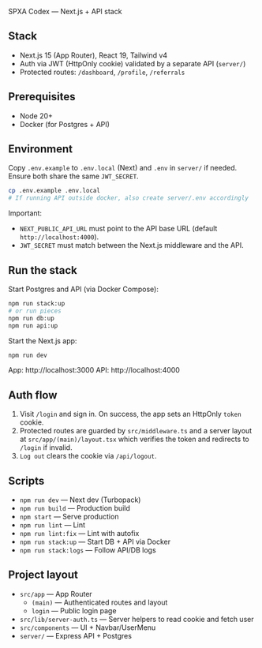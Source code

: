 SPXA Codex — Next.js + API stack

## Stack
- Next.js 15 (App Router), React 19, Tailwind v4
- Auth via JWT (HttpOnly cookie) validated by a separate API (`server/`)
- Protected routes: `/dashboard`, `/profile`, `/referrals`

## Prerequisites
- Node 20+
- Docker (for Postgres + API)

## Environment
Copy `.env.example` to `.env.local` (Next) and `.env` in `server/` if needed. Ensure both share the same `JWT_SECRET`.

```bash
cp .env.example .env.local
# If running API outside docker, also create server/.env accordingly
```

Important:
- `NEXT_PUBLIC_API_URL` must point to the API base URL (default `http://localhost:4000`).
- `JWT_SECRET` must match between the Next.js middleware and the API.

## Run the stack

Start Postgres and API (via Docker Compose):

```bash
npm run stack:up
# or run pieces
npm run db:up
npm run api:up
```

Start the Next.js app:

```bash
npm run dev
```

App: http://localhost:3000
API: http://localhost:4000

## Auth flow
1) Visit `/login` and sign in. On success, the app sets an HttpOnly `token` cookie.
2) Protected routes are guarded by `src/middleware.ts` and a server layout at `src/app/(main)/layout.tsx` which verifies the token and redirects to `/login` if invalid.
3) `Log out` clears the cookie via `/api/logout`.

## Scripts
- `npm run dev` — Next dev (Turbopack)
- `npm run build` — Production build
- `npm start` — Serve production
- `npm run lint` — Lint
- `npm run lint:fix` — Lint with autofix
- `npm run stack:up` — Start DB + API via Docker
- `npm run stack:logs` — Follow API/DB logs

## Project layout
- `src/app` — App Router
  - `(main)` — Authenticated routes and layout
  - `login` — Public login page
- `src/lib/server-auth.ts` — Server helpers to read cookie and fetch user
- `src/components` — UI + Navbar/UserMenu
- `server/` — Express API + Postgres
